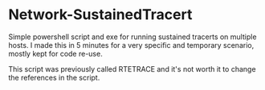 # Network-SustainedTracert
Simple powershell script and exe for running sustained tracerts on multiple hosts. 
I made this in 5 minutes for a very specific and temporary scenario, mostly kept for code re-use.

This script was previously called RTETRACE and it's not worth it to change the references in the script.
